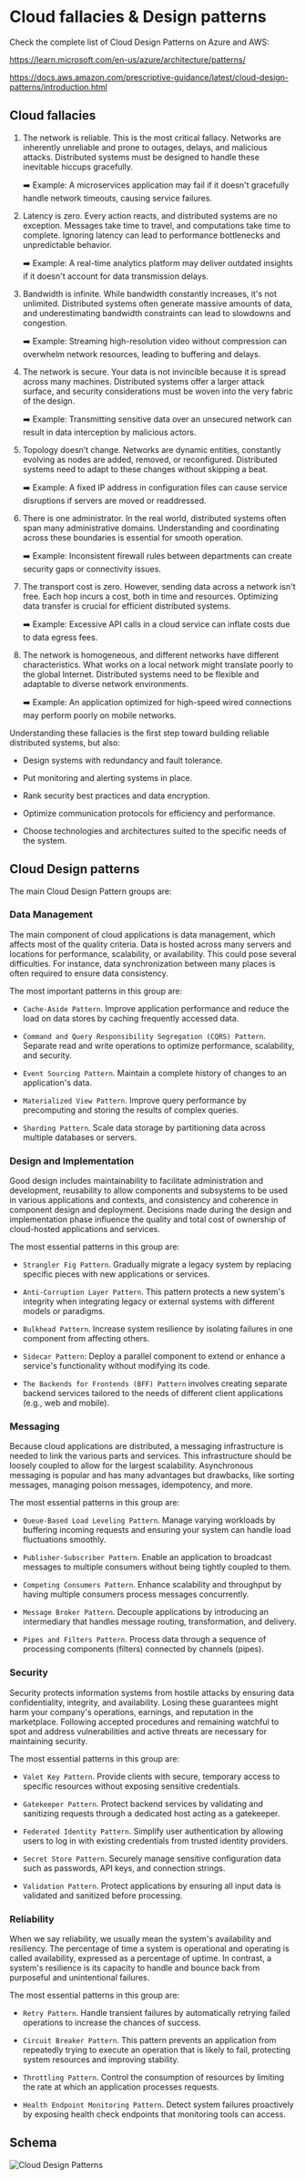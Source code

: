 # Cloud fallacies & Design patterns

Check the complete list of Cloud Design Patterns on Azure and AWS:

<https://learn.microsoft.com/en-us/azure/architecture/patterns/>

<https://docs.aws.amazon.com/prescriptive-guidance/latest/cloud-design-patterns/introduction.html>

## Cloud fallacies

1. The network is reliable. This is the most critical fallacy. Networks are inherently unreliable and prone to outages, delays, and malicious attacks. Distributed systems must be designed to handle these inevitable hiccups gracefully.

    ➡️ Example: A microservices application may fail if it doesn't gracefully handle network timeouts, causing service failures.

2. Latency is zero. Every action reacts, and distributed systems are no exception. Messages take time to travel, and computations take time to complete. Ignoring latency can lead to performance bottlenecks and unpredictable behavior.

    ➡️ Example: A real-time analytics platform may deliver outdated insights if it doesn't account for data transmission delays.

3. Bandwidth is infinite. While bandwidth constantly increases, it's not unlimited. Distributed systems often generate massive amounts of data, and underestimating bandwidth constraints can lead to slowdowns and congestion.

    ➡️ Example: Streaming high-resolution video without compression can overwhelm network resources, leading to buffering and delays.

4. The network is secure. Your data is not invincible because it is spread across many machines. Distributed systems offer a larger attack surface, and security considerations must be woven into the very fabric of the design.

    ➡️ Example: Transmitting sensitive data over an unsecured network can result in data interception by malicious actors.

5. Topology doesn’t change. Networks are dynamic entities, constantly evolving as nodes are added, removed, or reconfigured. Distributed systems need to adapt to these changes without skipping a beat.

    ➡️ Example: A fixed IP address in configuration files can cause service disruptions if servers are moved or readdressed.

6. There is one administrator. In the real world, distributed systems often span many administrative domains. Understanding and coordinating across these boundaries is essential for smooth operation.

    ➡️ Example: Inconsistent firewall rules between departments can create security gaps or connectivity issues.

7. The transport cost is zero. However, sending data across a network isn't free. Each hop incurs a cost, both in time and resources. Optimizing data transfer is crucial for efficient distributed systems.

    ➡️ Example: Excessive API calls in a cloud service can inflate costs due to data egress fees.

8. The network is homogeneous, and different networks have different characteristics. What works on a local network might translate poorly to the global Internet. Distributed systems need to be flexible and adaptable to diverse network environments.

    ➡️ Example: An application optimized for high-speed wired connections may perform poorly on mobile networks.

Understanding these fallacies is the first step toward building reliable distributed systems, but also:

* Design systems with redundancy and fault tolerance.

* Put monitoring and alerting systems in place.

* Rank security best practices and data encryption.

* Optimize communication protocols for efficiency and performance.

* Choose technologies and architectures suited to the specific needs of the system.

## Cloud Design patterns

The main Cloud Design Pattern groups are:

### Data Management

The main component of cloud applications is data management, which affects most of the quality criteria. Data is hosted across many servers and locations for performance, scalability, or availability. This could pose several difficulties. For instance, data synchronization between many places is often required to ensure data consistency.

The most important patterns in this group are:

* `Cache-Aside Pattern`. Improve application performance and reduce the load on data stores by caching frequently accessed data.

* `Command and Query Responsibility Segregation (CQRS) Pattern`. Separate read and write operations to optimize performance, scalability, and security.

* `Event Sourcing Pattern`. Maintain a complete history of changes to an application's data.

* `Materialized View Pattern`. Improve query performance by precomputing and storing the results of complex queries.

* `Sharding Pattern`. Scale data storage by partitioning data across multiple databases or servers.

### Design and Implementation

Good design includes maintainability to facilitate administration and development, reusability to allow components and subsystems to be used in various applications and contexts, and consistency and coherence in component design and deployment. Decisions made during the design and implementation phase influence the quality and total cost of ownership of cloud-hosted applications and services.

The most essential patterns in this group are:

* `Strangler Fig Pattern`. Gradually migrate a legacy system by replacing specific pieces with new applications or services.

* `Anti-Corruption Layer Pattern`. This pattern protects a new system's integrity when integrating legacy or external systems with different models or paradigms.

* `Bulkhead Pattern`. Increase system resilience by isolating failures in one component from affecting others.

* `Sidecar Pattern`: Deploy a parallel component to extend or enhance a service's functionality without modifying its code.

* `The Backends for Frontends (BFF) Pattern` involves creating separate backend services tailored to the needs of different client applications (e.g., web and mobile).

### Messaging

Because cloud applications are distributed, a messaging infrastructure is needed to link the various parts and services. This infrastructure should be loosely coupled to allow for the largest scalability. Asynchronous messaging is popular and has many advantages but drawbacks, like sorting messages, managing poison messages, idempotency, and more.

The most essential patterns in this group are:

* `Queue-Based Load Leveling Pattern`. Manage varying workloads by buffering incoming requests and ensuring your system can handle load fluctuations smoothly.

* `Publisher-Subscriber Pattern`. Enable an application to broadcast messages to multiple consumers without being tightly coupled to them.

* `Competing Consumers Pattern`. Enhance scalability and throughput by having multiple consumers process messages concurrently.

* `Message Broker Pattern`. Decouple applications by introducing an intermediary that handles message routing, transformation, and delivery.

* `Pipes and Filters Pattern`. Process data through a sequence of processing components (filters) connected by channels (pipes).

### Security

Security protects information systems from hostile attacks by ensuring data confidentiality, integrity, and availability. Losing these guarantees might harm your company's operations, earnings, and reputation in the marketplace. Following accepted procedures and remaining watchful to spot and address vulnerabilities and active threats are necessary for maintaining security.

The most essential patterns in this group are:

* `Valet Key Pattern`. Provide clients with secure, temporary access to specific resources without exposing sensitive credentials.

* `Gatekeeper Pattern`. Protect backend services by validating and sanitizing requests through a dedicated host acting as a gatekeeper.

* `Federated Identity Pattern`. Simplify user authentication by allowing users to log in with existing credentials from trusted identity providers.

* `Secret Store Pattern`. Securely manage sensitive configuration data such as passwords, API keys, and connection strings.

* `Validation Pattern`. Protect applications by ensuring all input data is validated and sanitized before processing.

### Reliability

When we say reliability, we usually mean the system's availability and resiliency. The percentage of time a system is operational and operating is called availability, expressed as a percentage of uptime. In contrast, a system's resilience is its capacity to handle and bounce back from purposeful and unintentional failures.

The most essential patterns in this group are:

* `Retry Pattern`. Handle transient failures by automatically retrying failed operations to increase the chances of success.

* `Circuit Breaker Pattern`. This pattern prevents an application from repeatedly trying to execute an operation that is likely to fail, protecting system resources and improving stability.

* `Throttling Pattern`. Control the consumption of resources by limiting the rate at which an application processes requests.

* `Health Endpoint Monitoring Pattern`. Detect system failures proactively by exposing health check endpoints that monitoring tools can access.

## Schema

![Cloud Design Patterns](./cloud-design%20-patterns.png)

